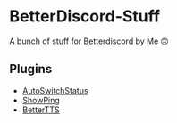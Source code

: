 # BetterDiscord-Stuff
A bunch of stuff for Betterdiscord by Me 🙃

## Plugins
- [AutoSwitchStatus](https://github.com/nicola02nb/BetterDiscord-Stuff/tree/main/Plugins/AutoSwitchStatus)
- [ShowPing](https://github.com/nicola02nb/BetterDiscord-Stuff/tree/main/Plugins/ShowPing)
- [BetterTTS](https://github.com/nicola02nb/BetterDiscord-Stuff/tree/main/Plugins/BetterTTS)

